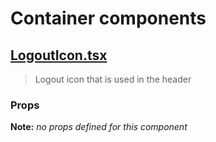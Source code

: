 # Container components

## [LogoutIcon.tsx](./LogoutIcon.tsx)

> Logout icon that is used in the header

### Props

**Note:** _no props defined for this component_
